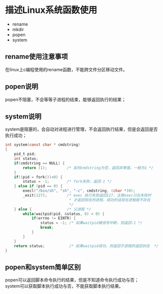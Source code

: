 # 描述Linux系统函数使用
* rename
* mkdir
* popen
* system


## rename使用注意事项

在linux上c编程使用的rename函数，不能跨文件分区移动文件。

## popen说明

popen不阻塞，不会等等子进程的结束，能够返回执行的结果；

## system说明

system是阻塞的，会自动对进程进行管理，不会返回执行结果，但是会返回是否执行成功；


```c
int system(const char * cmdstring) 
{
    pid_t pid;
    int status;
    if(cmdstring == NULL) {
        return (1);         /* 如何cmdstring为空，返回非零值，一般为1 */
    }
    if((pid = fork())<0) {
        status = -1;        /* fork失败，返回-1 */
    } else if (pid == 0) {
        execl("/bin/sh", "sh", "-c", cmdstring, (char *)0);
        _exit(127);         /* exec 执行失败返回127，注意exec只在失败时
                             * 才返回现在的进程，成功的话现在进程就不存在 
                             */
    } else {                /* 父进程 */
        while(waitpid(pid, &status, 0) < 0) {
            if(errno != EINTR) {
                status = -1; /* 如果waitpid被信号中断，则返回-1 */
                break;
            }
        }
    }
    return status;           /* 如果waitpid成功，则返回子进程的返回状态  */
}

```

## popen和system简单区别
popen可以返回脚本命令执行的结果，但是不知道命令执行成功与否；  
system可以获取脚本执行成功与否，不能获取脚本执行结果。
